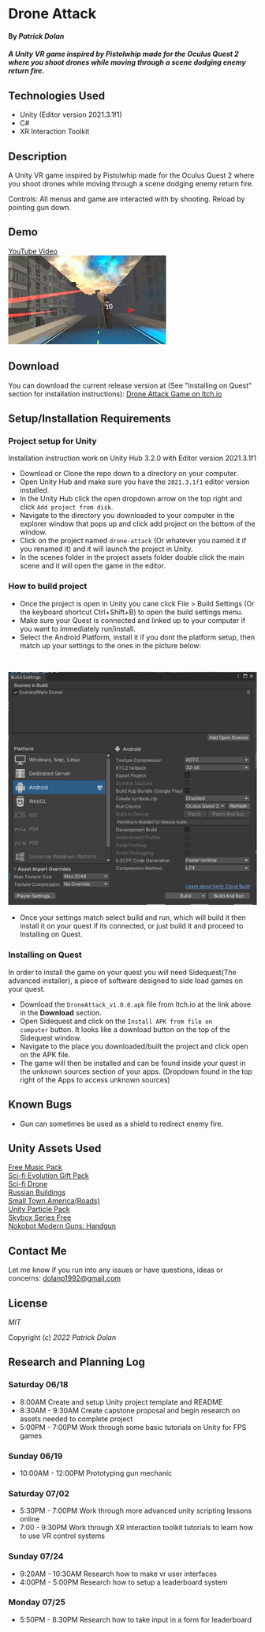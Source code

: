 # Drone Attack

#### By _**Patrick Dolan**_

#### _A Unity VR game inspired by Pistolwhip made for the Oculus Quest 2 where you shoot drones while moving through a scene dodging enemy return fire._

## Technologies Used

* Unity (Editor version 2021.3.1f1)
* C#
* XR Interaction Toolkit

## Description

A Unity VR game inspired by Pistolwhip made for the Oculus Quest 2 where you shoot drones while moving through a scene dodging enemy return fire. 

Controls:
All menus and game are interacted with by shooting.
Reload by pointing gun down.

## Demo 
[YouTube Video](https://youtu.be/LMh-I_4ewSs)
<br />
![Drone Attack Screenshot](https://raw.githubusercontent.com/Patrick-Dolan/drone-attack/main/README_IMGS/DroneAttackThumbnail.jpg)

## Download
You can download the current release version at (See "Installing on Quest" section for installation instructions):
[Drone Attack Game on Itch.io](https://patrick-dolan.itch.io/drone-attack)

## Setup/Installation Requirements

### Project setup for Unity
Installation instruction work on Unity Hub 3.2.0 with Editor version 2021.3.1f1
* Download or Clone the repo down to a directory on your computer.
* Open Unity Hub and make sure you have the <code>2021.3.1f1</code> editor version installed.
* In the Unity Hub click the open dropdown arrow on the top right and click <code>Add project from disk</code>.
* Navigate to the directory you downloaded to your computer in the explorer window that pops up and click add project on the bottom of the window.
* Click on the project named <code>drone-attack</code> (Or whatever you named it if you renamed it) and it will launch the project in Unity.
* In the scenes folder in the project assets folder double click the main scene and it will open the game in the editor.

### How to build project
* Once the project is open in Unity you cane click File > Build Settings (Or the keyboard shortcut Ctrl+Shift+B) to open the build settings menu.
* Make sure your Quest is connected and linked up to your computer if you want to immediately run/install.
* Select the Android Platform, install it if you dont the platform setup, then match up your settings to the ones in the picture below:
<br />

![Project Build Settings](https://raw.githubusercontent.com/Patrick-Dolan/drone-attack/main/README_IMGS/Build_settings.PNG)

* Once your settings match select build and run, which will build it then install it on your quest if its connected, or just build it and proceed to Installing on Quest.

### Installing on Quest
In order to install the game on your quest you will need Sidequest(The advanced installer), a piece of software designed to side load games on your quest.
* Download the <code>DroneAttack_v1.0.0.apk</code> file from Itch.io at the link above in the <strong>Download</strong> section.
* Open Sidequest and click on the <code>Install APK from file on computer</code> button. It looks like a download button on the top of the Sidequest window.
* Navigate to the place you downloaded/built the project and click open on the APK file. 
* The game will then be installed and can be found inside your quest in the unknown sources section of your apps. (Dropdown found in the top right of the Apps to access unknown sources)

## Known Bugs

* Gun can sometimes be used as a shield to redirect enemy fire.

## Unity Assets Used
[Free Music Pack](https://assetstore.unity.com/packages/audio/music/free-music-50-tracks-10-different-genres-all-the-emotions-94944)<br />
[Sci-fi Evolution Gift Pack](https://assetstore.unity.com/packages/audio/sound-fx/sci-fi-evolution-gift-pack-43104)<br />
[Sci-fi Drone](https://assetstore.unity.com/packages/3d/characters/robots/sci-fi-drone-214089)<br />
[Russian Buildings](https://assetstore.unity.com/packages/3d/environments/urban/russian-buildings-lowpoly-pack-80518)<br />
[Small Town America(Roads)](https://assetstore.unity.com/packages/3d/small-town-america-streets-free-59759)<br />
[Unity Particle Pack](https://assetstore.unity.com/packages/essentials/asset-packs/unity-particle-pack-5-x-73777)<br />
[Skybox Series Free](https://assetstore.unity.com/packages/2d/textures-materials/sky/skybox-series-free-103633)<br />
[Nokobot Modern Guns: Handgun](https://assetstore.unity.com/packages/3d/props/guns/modern-guns-handgun-129821)<br />

## Contact Me

Let me know if you run into any issues or have questions, ideas or concerns:
dolanp1992@gmail.com

## License

_MIT_

Copyright (c) _2022_ _Patrick Dolan_

## Research and Planning Log
### Saturday 06/18
* 8:00AM Create and setup Unity project template and README
* 8:30AM - 9:30AM Create capstone proposal and begin research on assets needed to complete project
* 5:00PM - 7:00PM Work through some basic tutorials on Unity for FPS games

### Sunday 06/19
* 10:00AM - 12:00PM Prototyping gun mechanic 

### Saturday 07/02
* 5:30PM - 7:00PM Work through more advanced unity scripting lessons online
* 7:00 - 9:30PM Work through XR interaction toolkit tutorials to learn how to use VR control systems

### Sunday 07/24
* 9:20AM - 10:30AM Research how to make vr user interfaces
* 4:00PM - 5:00PM Research how to setup a leaderboard system

### Monday 07/25
* 5:50PM - 8:30PM Research how to take input in a form for leaderboard